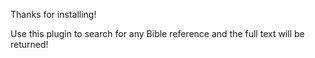 Thanks for installing!

Use this plugin to search for any Bible reference and the full text will be returned!